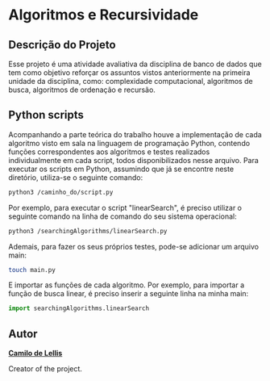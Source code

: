 # Algoritmos e Recursividade

## Descrição do Projeto

Esse projeto é uma atividade avaliativa da disciplina de banco de dados que tem como objetivo reforçar os assuntos vistos anteriormente na primeira unidade da disciplina, como: complexidade computacional, algoritmos de busca, algoritmos de ordenação e recursão.

## Python scripts

Acompanhando a parte teórica do trabalho houve a implementação de cada algoritmo visto em sala na linguagem de programação Python, contendo funções correspondentes aos algoritmos e testes realizados individualmente em cada script, todos disponibilizados nesse arquivo. Para executar os scripts em Python, assumindo que já se encontre neste diretório, utiliza-se o seguinte comando:

```sh
python3 /caminho_do/script.py
```

Por exemplo, para executar o script "linearSearch", é preciso utilizar o seguinte comando na linha de comando do seu sistema operacional:

```sh
python3 /searchingAlgorithms/linearSearch.py
```

Ademais, para fazer os seus próprios testes, pode-se adicionar um arquivo main:

```sh
touch main.py
```

E importar as funções de cada algoritmo. Por exemplo, para importar a função de busca linear, é preciso inserir a seguinte linha na minha main:

```py
import searchingAlgorithms.linearSearch
```

## Autor

[**Camilo de Lellis**](https://github.com/delellisc)

Creator of the project.

